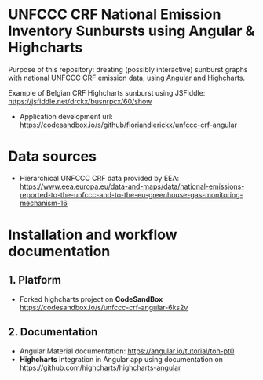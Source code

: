 # UNFCCC CRF National Emission Inventory Sunbursts using Angular & Highcharts

Purpose of this repository: dreating (possibly interactive) sunburst graphs with national UNFCCC CRF emission data, using Angular and Highcharts.

Example of Belgian CRF Highcharts sunburst using JSFiddle: https://jsfiddle.net/drckx/busnrpcx/60/show

- Application development url: https://codesandbox.io/s/github/floriandierickx/unfccc-crf-angular

# Data sources

- Hierarchical UNFCCC CRF data provided by EEA: https://www.eea.europa.eu/data-and-maps/data/national-emissions-reported-to-the-unfccc-and-to-the-eu-greenhouse-gas-monitoring-mechanism-16

# Installation and workflow documentation

## 1. Platform

- Forked highcharts project on **CodeSandBox** https://codesandbox.io/s/unfccc-crf-angular-6ks2v

## 2. Documentation

- Angular Material documentation: https://angular.io/tutorial/toh-pt0
- **Highcharts** integration in Angular app using documentation on https://github.com/highcharts/highcharts-angular
